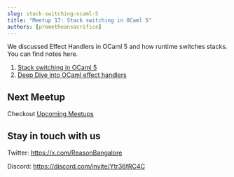 ```yaml
---
slug: stack-switching-ocaml-5
title: "Meetup 17: Stack switching in OCaml 5"
authors: [prometheansacrifice]
---
```


We discussed Effect Handlers in OCaml 5 and how runtime switches stacks. You can find notes here.

1. [Stack switching in OCaml 5](https://ocaml-internals.dining-philosophers.dev/docs/stack-switching)
2. [Deep Dive into OCaml effect handlers](https://github.com/DiningPhilosophersCo/ocaml-internals/blob/master/static/deep-dive-into-ocamls-effect-handlers.org)

## Next Meetup

Checkout [Upcoming Meetups](/upcoming-meetups)

## Stay in touch with us 

Twitter: https://x.com/ReasonBangalore

Discord: https://discord.com/invite/Ytr36fRC4C

